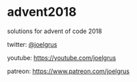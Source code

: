 # advent2018
solutions for advent of code 2018

twitter: [@joelgrus](https://twitter.com/joelgrus)

youtube: https://youtube.com/joelgrus

patreon: https://www.patreon.com/joelgrus
